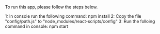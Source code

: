 To run this app, please follow the steps below.

1: In console run the following command: npm install
2: Copy the file "config/path.js" to "node_modules/react-scripts/config"
3: Run the folloing command in console: npm start